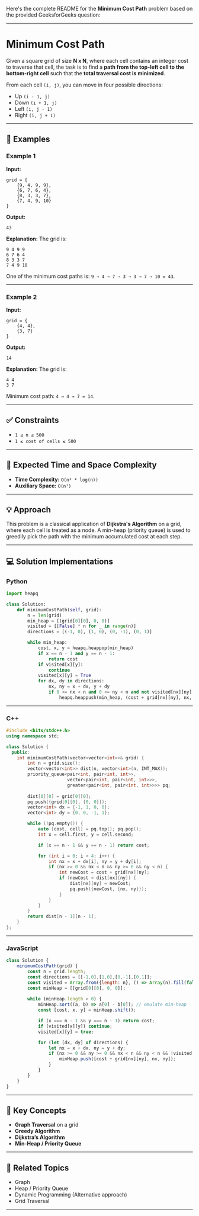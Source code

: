 Here's the complete README for the **Minimum Cost Path** problem based on the provided GeeksforGeeks question:

---

# Minimum Cost Path

Given a square grid of size **N x N**, where each cell contains an integer cost to traverse that cell, the task is to find a **path from the top-left cell to the bottom-right cell** such that the **total traversal cost is minimized**.

From each cell `(i, j)`, you can move in four possible directions:

* Up `(i - 1, j)`
* Down `(i + 1, j)`
* Left `(i, j - 1)`
* Right `(i, j + 1)`

---

## 🧪 Examples

### Example 1

**Input:**

```plaintext
grid = {
    {9, 4, 9, 9},
    {6, 7, 6, 4},
    {8, 3, 3, 7},
    {7, 4, 9, 10}
}
```

**Output:**

```
43
```

**Explanation:**
The grid is:

```
9 4 9 9
6 7 6 4
8 3 3 7
7 4 9 10
```

One of the minimum cost paths is: `9 → 4 → 7 → 3 → 3 → 7 → 10 = 43`.

---

### Example 2

**Input:**

```plaintext
grid = {
    {4, 4},
    {3, 7}
}
```

**Output:**

```
14
```

**Explanation:**
The grid is:

```
4 4
3 7
```

Minimum cost path: `4 → 4 → 7 = 14`.

---

## ✅ Constraints

* `1 ≤ n ≤ 500`
* `1 ≤ cost of cells ≤ 500`

---

## 🧮 Expected Time and Space Complexity

* **Time Complexity:** `O(n² * log(n))`
* **Auxiliary Space:** `O(n²)`

---

## 💡 Approach

This problem is a classical application of **Dijkstra's Algorithm** on a grid, where each cell is treated as a node. A min-heap (priority queue) is used to greedily pick the path with the minimum accumulated cost at each step.

---

## 💻 Solution Implementations

### Python

```python
import heapq

class Solution:
    def minimumCostPath(self, grid):
        n = len(grid)
        min_heap = [(grid[0][0], 0, 0)]
        visited = [[False] * n for _ in range(n)]
        directions = [(-1, 0), (1, 0), (0, -1), (0, 1)]

        while min_heap:
            cost, x, y = heapq.heappop(min_heap)
            if x == n - 1 and y == n - 1:
                return cost
            if visited[x][y]:
                continue
            visited[x][y] = True
            for dx, dy in directions:
                nx, ny = x + dx, y + dy
                if 0 <= nx < n and 0 <= ny < n and not visited[nx][ny]:
                    heapq.heappush(min_heap, (cost + grid[nx][ny], nx, ny))
```

---

### C++

```cpp
#include <bits/stdc++.h>
using namespace std;

class Solution {
  public:
    int minimumCostPath(vector<vector<int>>& grid) {
        int n = grid.size();
        vector<vector<int>> dist(n, vector<int>(n, INT_MAX));
        priority_queue<pair<int, pair<int, int>>, 
                       vector<pair<int, pair<int, int>>>, 
                       greater<pair<int, pair<int, int>>>> pq;
                       
        dist[0][0] = grid[0][0];
        pq.push({grid[0][0], {0, 0}});
        vector<int> dx = {-1, 1, 0, 0};
        vector<int> dy = {0, 0, -1, 1};

        while (!pq.empty()) {
            auto [cost, cell] = pq.top(); pq.pop();
            int x = cell.first, y = cell.second;

            if (x == n - 1 && y == n - 1) return cost;

            for (int i = 0; i < 4; i++) {
                int nx = x + dx[i], ny = y + dy[i];
                if (nx >= 0 && nx < n && ny >= 0 && ny < n) {
                    int newCost = cost + grid[nx][ny];
                    if (newCost < dist[nx][ny]) {
                        dist[nx][ny] = newCost;
                        pq.push({newCost, {nx, ny}});
                    }
                }
            }
        }
        return dist[n - 1][n - 1];
    }
};
```

---

### JavaScript

```javascript
class Solution {
    minimumCostPath(grid) {
        const n = grid.length;
        const directions = [[-1,0],[1,0],[0,-1],[0,1]];
        const visited = Array.from({length: n}, () => Array(n).fill(false));
        const minHeap = [[grid[0][0], 0, 0]];
        
        while (minHeap.length > 0) {
            minHeap.sort((a, b) => a[0] - b[0]); // emulate min-heap
            const [cost, x, y] = minHeap.shift();

            if (x === n - 1 && y === n - 1) return cost;
            if (visited[x][y]) continue;
            visited[x][y] = true;

            for (let [dx, dy] of directions) {
                let nx = x + dx, ny = y + dy;
                if (nx >= 0 && ny >= 0 && nx < n && ny < n && !visited[nx][ny]) {
                    minHeap.push([cost + grid[nx][ny], nx, ny]);
                }
            }
        }
    }
}
```

---

## 🧠 Key Concepts

* **Graph Traversal** on a grid
* **Greedy Algorithm**
* **Dijkstra’s Algorithm**
* **Min-Heap / Priority Queue**

---

## 📁 Related Topics

* Graph
* Heap / Priority Queue
* Dynamic Programming (Alternative approach)
* Grid Traversal

---
